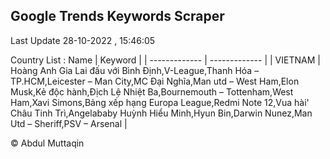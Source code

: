 

## Google Trends Keywords Scraper 
 
Last Update 28-10-2022 , 15:46:05

Country List :
 Name  | Keyword |
| ------------- | ------------- |
| VIETNAM | Hoàng Anh Gia Lai đấu với Bình Định,V-League,Thanh Hóa – TP.HCM,Leicester – Man City,MC Đại Nghĩa,Man utd – West Ham,Elon Musk,Kẻ độc hành,Địch Lệ Nhiệt Ba,Bournemouth – Tottenham,West Ham,Xavi Simons,Bảng xếp hạng Europa League,Redmi Note 12,Vua hài' Châu Tinh Trì,Angelababy Huỳnh Hiểu Minh,Hyun Bin,Darwin Nunez,Man Utd – Sheriff,PSV – Arsenal |



© Abdul Muttaqin 
